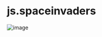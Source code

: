 # js.spaceinvaders

![image](https://github.com/user-attachments/assets/1be889f5-64ea-4fe2-99e1-a91df465efc8)
